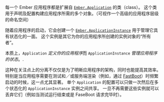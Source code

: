 每一个 Ember 应用程序都是扩展自 [`Ember.Application`](http://emberjs.com/api/classes/Ember.Application.html) 的类（class）。 这个类用于声明及配置构建应用程序所需的多个对象。（可视作一个高级的应用程序层级的命名空间）

随着应用程序的启动，它会创建一个 [`Ember.ApplicationInstance`](http://emberjs.com/api/classes/Ember.ApplicationInstance.html) 用于管理它具有状态化的一面。 这个实例是其它为你的应用程序所创建的实例对象的“所有者”。

本质上，`Application` *定义你的应用程序*而 `ApplicationInstance` *管理应用程序的状态*。.

这种在关注点上的分离不仅仅是为了明晰应用程序的架构，同时也能提高其效率。 特别是当应用程序需要在测试和／或服务端渲染（例如，通过 [FastBoot](https://github.com/tildeio/ember-cli-fastboot)）时频繁启动的时候，这一点尤其显著。 单个 `Application` 的配置可以只做一次然后在多个状态化的 `ApplicationInstance` 实例之间共享。 一旦不再需要这些实例就可以丢弃它们（例如当测试运行结束或是 FaseBoot 请求完毕时）。